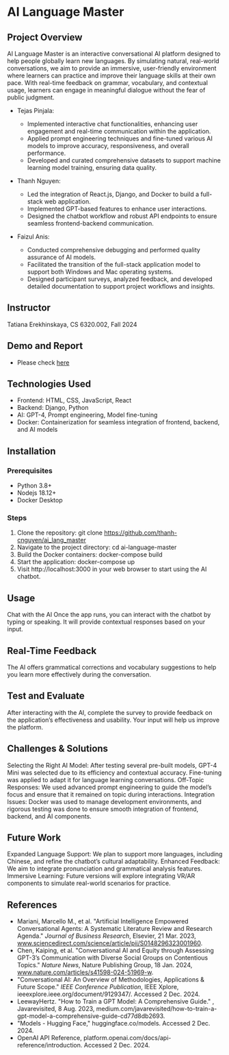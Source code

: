 # AI Language Master

## Project Overview
AI Language Master is an interactive conversational AI platform designed to help people globally learn new languages. By simulating natural, real-world conversations, we aim to provide an immersive, user-friendly environment where learners can practice and improve their language skills at their own pace. With real-time feedback on grammar, vocabulary, and contextual usage, learners can engage in meaningful dialogue without the fear of public judgment.

* Tejas Pinjala: 
   * Implemented interactive chat functionalities, enhancing user engagement and real-time communication within the application.
   * Applied prompt engineering techniques and fine-tuned various AI models to improve accuracy, responsiveness, and overall performance.
   * Developed and curated comprehensive datasets to support machine learning model training, ensuring data quality.

* Thanh Nguyen:
   * Led the integration of React.js, Django, and Docker to build a full-stack web application.
   * Implemented GPT-based features to enhance user interactions.
   * Designed the chatbot workflow and robust API endpoints to ensure seamless frontend-backend communication.
* Faizul Anis:
   * Conducted comprehensive debugging and performed quality assurance of AI models.
   * Facilitated the transition of the full-stack application model to support both Windows and Mac operating systems.
   * Designed participant surveys, analyzed feedback, and developed detailed documentation to support project workflows and insights.

## Instructor
Tatiana Erekhinskaya, CS 6320.002, Fall 2024

## Demo and Report
* Please check [here](https://github.com/thanh-cnguyen/ai_lang_master/tree/main/Demo_Project_Presentation)

## Technologies Used
* Frontend: HTML, CSS, JavaScript, React
* Backend: Django, Python
* AI: GPT-4, Prompt engineering, Model fine-tuning
* Docker: Containerization for seamless integration of frontend, backend, and AI models

## Installation

### Prerequisites
* Python 3.8+
* Nodejs 18.12+
* Docker Desktop

### Steps
1. Clone the repository:
   git clone https://github.com/thanh-cnguyen/ai_lang_master
2. Navigate to the project directory:
   cd ai-language-master
3. Build the Docker containers:
   docker-compose build
4. Start the application:
   docker-compose up
5. Visit http://localhost:3000 in your web browser to start using the AI chatbot.

## Usage
Chat with the AI
Once the app runs, you can interact with the chatbot by typing or speaking. It will provide contextual responses based on your input.

## Real-Time Feedback
The AI offers grammatical corrections and vocabulary suggestions to help you learn more effectively during the conversation.

## Test and Evaluate
After interacting with the AI, complete the survey to provide feedback on the application’s effectiveness and usability. Your input will help us improve the platform.

## Challenges & Solutions
Selecting the Right AI Model: After testing several pre-built models, GPT-4 Mini was selected due to its efficiency and contextual accuracy. Fine-tuning was applied to adapt it for language learning conversations.
Off-Topic Responses: We used advanced prompt engineering to guide the model’s focus and ensure that it remained on topic during interactions.
Integration Issues: Docker was used to manage development environments, and rigorous testing was done to ensure smooth integration of frontend, backend, and AI components.

## Future Work
Expanded Language Support: We plan to support more languages, including Chinese, and refine the chatbot’s cultural adaptability.
Enhanced Feedback: We aim to integrate pronunciation and grammatical analysis features.
Immersive Learning: Future versions will explore integrating VR/AR components to simulate real-world scenarios for practice.

## References
* Mariani, Marcello M., et al. "Artificial Intelligence Empowered Conversational Agents: A Systematic Literature Review and Research Agenda." *Journal of Business Research*, Elsevier, 21 Mar. 2023, www.sciencedirect.com/science/article/pii/S0148296323001960.
* Chen, Kaiping, et al. "Conversational AI and Equity through Assessing GPT-3’s Communication with Diverse Social Groups on Contentious Topics." *Nature News*, Nature Publishing Group, 18 Jan. 2024, www.nature.com/articles/s41598-024-51969-w.
* "Conversational AI: An Overview of Methodologies, Applications & Future Scope." *IEEE Conference Publication*, IEEE Xplore, ieeexplore.ieee.org/document/9129347/. Accessed 2 Dec. 2024.
* LeewayHertz. "How to Train a GPT Model: A Comprehensive Guide." , Javarevisited, 8 Aug. 2023, medium.com/javarevisited/how-to-train-a-gpt-model-a-comprehensive-guide-cd77d8db2693.
* "Models - Hugging Face," huggingface.co/models. Accessed 2 Dec. 2024.
* OpenAI API Reference, platform.openai.com/docs/api-reference/introduction. Accessed 2 Dec. 2024.
